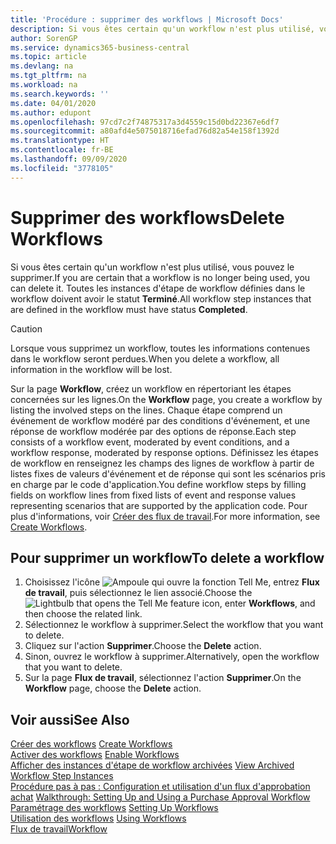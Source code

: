 ```yaml
---
title: 'Procédure : supprimer des workflows | Microsoft Docs'
description: Si vous êtes certain qu'un workflow n'est plus utilisé, vous pouvez le supprimer. Toutes les instances d'étape de workflow définies dans le workflow doivent avoir le statut **Terminé**.
author: SorenGP
ms.service: dynamics365-business-central
ms.topic: article
ms.devlang: na
ms.tgt_pltfrm: na
ms.workload: na
ms.search.keywords: ''
ms.date: 04/01/2020
ms.author: edupont
ms.openlocfilehash: 97cd7c2f74875317a3d4559c15d0bd22367e6df7
ms.sourcegitcommit: a80afd4e5075018716efad76d82a54e158f1392d
ms.translationtype: HT
ms.contentlocale: fr-BE
ms.lasthandoff: 09/09/2020
ms.locfileid: "3778105"
---
```

# <a name="delete-workflows"></a><span data-ttu-id="bbce9-104">Supprimer des workflows</span><span class="sxs-lookup"><span data-stu-id="bbce9-104">Delete Workflows</span></span>
<span data-ttu-id="bbce9-105">Si vous êtes certain qu'un workflow n'est plus utilisé, vous pouvez le supprimer.</span><span class="sxs-lookup"><span data-stu-id="bbce9-105">If you are certain that a workflow is no longer being used, you can delete it.</span></span> <span data-ttu-id="bbce9-106">Toutes les instances d'étape de workflow définies dans le workflow doivent avoir le statut **Terminé**.</span><span class="sxs-lookup"><span data-stu-id="bbce9-106">All workflow step instances that are defined in the workflow must have status **Completed**.</span></span>  

> [!CAUTION]  
>  <span data-ttu-id="bbce9-107">Lorsque vous supprimez un workflow, toutes les informations contenues dans le workflow seront perdues.</span><span class="sxs-lookup"><span data-stu-id="bbce9-107">When you delete a workflow, all information in the workflow will be lost.</span></span>  

 <span data-ttu-id="bbce9-108">Sur la page **Workflow**, créez un workflow en répertoriant les étapes concernées sur les lignes.</span><span class="sxs-lookup"><span data-stu-id="bbce9-108">On the **Workflow** page, you create a workflow by listing the involved steps on the lines.</span></span> <span data-ttu-id="bbce9-109">Chaque étape comprend un événement de workflow modéré par des conditions d'événement, et une réponse de workflow modérée par des options de réponse.</span><span class="sxs-lookup"><span data-stu-id="bbce9-109">Each step consists of a workflow event, moderated by event conditions, and a workflow response, moderated by response options.</span></span> <span data-ttu-id="bbce9-110">Définissez les étapes de workflow en renseignez les champs des lignes de workflow à partir de listes fixes de valeurs d'événement et de réponse qui sont les scénarios pris en charge par le code d'application.</span><span class="sxs-lookup"><span data-stu-id="bbce9-110">You define workflow steps by filling fields on workflow lines from fixed lists of event and response values representing scenarios that are supported by the application code.</span></span> <span data-ttu-id="bbce9-111">Pour plus d'informations, voir [Créer des flux de travail](across-how-to-create-workflows.md).</span><span class="sxs-lookup"><span data-stu-id="bbce9-111">For more information, see [Create Workflows](across-how-to-create-workflows.md).</span></span>  

## <a name="to-delete-a-workflow"></a><span data-ttu-id="bbce9-112">Pour supprimer un workflow</span><span class="sxs-lookup"><span data-stu-id="bbce9-112">To delete a workflow</span></span>  
1.  <span data-ttu-id="bbce9-113">Choisissez l'icône ![Ampoule qui ouvre la fonction Tell Me](media/ui-search/search_small.png "Dites-moi ce que vous voulez faire"), entrez **Flux de travail**, puis sélectionnez le lien associé.</span><span class="sxs-lookup"><span data-stu-id="bbce9-113">Choose the ![Lightbulb that opens the Tell Me feature](media/ui-search/search_small.png "Tell me what you want to do") icon, enter **Workflows**, and then choose the related link.</span></span>  
2.  <span data-ttu-id="bbce9-114">Sélectionnez le workflow à supprimer.</span><span class="sxs-lookup"><span data-stu-id="bbce9-114">Select the workflow that you want to delete.</span></span>  
3.  <span data-ttu-id="bbce9-115">Cliquez sur l'action **Supprimer**.</span><span class="sxs-lookup"><span data-stu-id="bbce9-115">Choose the **Delete** action.</span></span>  
4.  <span data-ttu-id="bbce9-116">Sinon, ouvrez le workflow à supprimer.</span><span class="sxs-lookup"><span data-stu-id="bbce9-116">Alternatively, open the workflow that you want to delete.</span></span>  
5.  <span data-ttu-id="bbce9-117">Sur la page **Flux de travail**, sélectionnez l'action **Supprimer**.</span><span class="sxs-lookup"><span data-stu-id="bbce9-117">On the **Workflow** page, choose the **Delete** action.</span></span>  

## <a name="see-also"></a><span data-ttu-id="bbce9-118">Voir aussi</span><span class="sxs-lookup"><span data-stu-id="bbce9-118">See Also</span></span>  
 <span data-ttu-id="bbce9-119">[Créer des workflows](across-how-to-create-workflows.md) </span><span class="sxs-lookup"><span data-stu-id="bbce9-119">[Create Workflows](across-how-to-create-workflows.md) </span></span>  
 <span data-ttu-id="bbce9-120">[Activer des workflows](across-how-to-enable-workflows.md) </span><span class="sxs-lookup"><span data-stu-id="bbce9-120">[Enable Workflows](across-how-to-enable-workflows.md) </span></span>  
 <span data-ttu-id="bbce9-121">[Afficher des instances d'étape de workflow archivées](across-how-to-view-archived-workflow-step-instances.md) </span><span class="sxs-lookup"><span data-stu-id="bbce9-121">[View Archived Workflow Step Instances](across-how-to-view-archived-workflow-step-instances.md) </span></span>  
 <span data-ttu-id="bbce9-122">[Procédure pas à pas : Configuration et utilisation d'un flux d'approbation achat](walkthrough-setting-up-and-using-a-purchase-approval-workflow.md) </span><span class="sxs-lookup"><span data-stu-id="bbce9-122">[Walkthrough: Setting Up and Using a Purchase Approval Workflow](walkthrough-setting-up-and-using-a-purchase-approval-workflow.md) </span></span>  
 <span data-ttu-id="bbce9-123">[Paramétrage des workflows](across-set-up-workflows.md) </span><span class="sxs-lookup"><span data-stu-id="bbce9-123">[Setting Up Workflows](across-set-up-workflows.md) </span></span>  
 <span data-ttu-id="bbce9-124">[Utilisation des workflows](across-use-workflows.md) </span><span class="sxs-lookup"><span data-stu-id="bbce9-124">[Using Workflows](across-use-workflows.md) </span></span>  
 [<span data-ttu-id="bbce9-125">Flux de travail</span><span class="sxs-lookup"><span data-stu-id="bbce9-125">Workflow</span></span>](across-workflow.md)   
